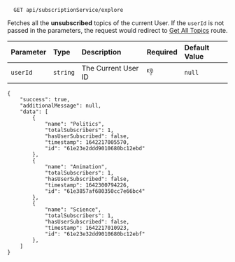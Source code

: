 ```http
  GET api/subscriptionService/explore
```

Fetches all the **unsubscribed** topics of the current User. If the `userId` is not passed in the parameters, the request would redirect to [Get All Topics](http://127.0.0.1:8000/SlimeKT/api/topics/get_all_topics/) route.


| Parameter | Type     | Description         | Required | Default Value |
|:----------|:---------|:--------------------|:---------|:--------------|
| `userId`  | `string` | The Current User ID | 👎       | `null`        |

```
{
    "success": true,
    "additionalMessage": null,
    "data": [
        {
            "name": "Politics",
            "totalSubscribers": 1,
            "hasUserSubscribed": false,
            "timestamp": 1642217005570,
            "id": "61e23e2ddd9010680bc12ebd"
        },
        {
            "name": "Animation",
            "totalSubscribers": 1,
            "hasUserSubscribed": false,
            "timestamp": 1642300794226,
            "id": "61e3857af680350cc7e66bc4"
        },
        {
            "name": "Science",
            "totalSubscribers": 1,
            "hasUserSubscribed": false,
            "timestamp": 1642217010923,
            "id": "61e23e32dd9010680bc12ebf"
        },
    ]
}
```